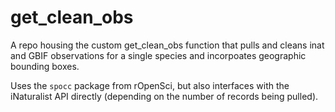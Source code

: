 # get_clean_obs
A repo housing the custom get_clean_obs function that pulls and cleans inat and 
GBIF observations for a single species and incorpoates geographic bounding boxes.  

Uses the `spocc` package from rOpenSci, but also interfaces with the iNaturalist API
directly (depending on the number of records being pulled). 


